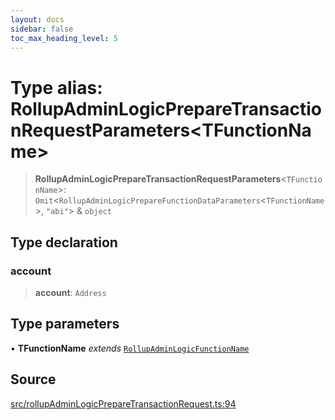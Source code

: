 ```yaml
---
layout: docs
sidebar: false
toc_max_heading_level: 5
---
```


# Type alias: RollupAdminLogicPrepareTransactionRequestParameters\<TFunctionName\>

> **RollupAdminLogicPrepareTransactionRequestParameters**\<`TFunctionName`\>: `Omit`\<`RollupAdminLogicPrepareFunctionDataParameters`\<`TFunctionName`\>, `"abi"`\> & `object`

## Type declaration

### account

> **account**: `Address`

## Type parameters

• **TFunctionName** *extends* [`RollupAdminLogicFunctionName`](RollupAdminLogicFunctionName.md)

## Source

[src/rollupAdminLogicPrepareTransactionRequest.ts:94](https://github.com/anegg0/arbitrum-orbit-sdk/blob/b24cbe9cd68eb30d18566196d2c909bd4086db10/src/rollupAdminLogicPrepareTransactionRequest.ts#L94)
